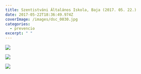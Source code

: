 ```yaml
---
title: Szentistváni Általános Iskola, Baja (2017. 05. 22.)
date: 2017-05-22T18:36:49.974Z
coverImage: /images/dsc_0030.jpg
categories:
  - prevencio
excerpt: " "
---
```

![](/images/dsc_0029.jpg)

![](/images/dsc_0032.jpg)

![](/images/dsc_0033.jpg)